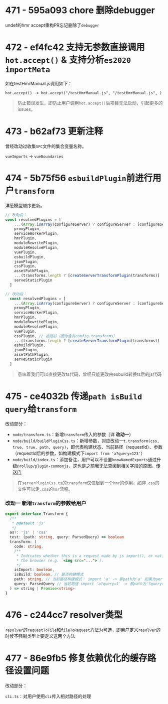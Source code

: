 # 471 - 595a093 chore 删除debugger

undef的hmr accept重构PR忘记删除了`debugger`



# 472 - ef4fc42 支持无参数直接调用`hot.accept()` & 支持分析`es2020 importMeta`

如在testHmrManual.js调用如下：

`hot.accept() -> hot.accept("/testHmrManual.js", "/testHmrManual.js", )`

> 防止错误发生，即防止用户调用`hot.accept()`后项目无法启动，引起更多的issues。



# 473 - b62af73 更新注释

曾经改动过收集`SFC`文件的集合变量名称。

`vueImports` -> `vueBoundaries`



# 474 - 5b75f56 `esbuildPlugin`前进行用户`transform`

洋葱模型顺序更新。

```typescript
// 改动前：
const resolvedPlugins = [
    ...(Array.isArray(configureServer) ? configureServer : [configureServer]),
    proxyPlugin,
    serviceWorkerPlugin,
    hmrPlugin,
    moduleRewritePlugin,
    moduleResolvePlugin,
    vuePlugin,
    esbuildPlugin,
    jsonPlugin,
    cssPlugin,
    assetPathPlugin,
    ...(transforms.length ? [createServerTransformPlugin(transforms)] : []),
    serveStaticPlugin
  ]

// 改动后：
  const resolvedPlugins = [
    ...(Array.isArray(configureServer) ? configureServer : [configureServer]),
    proxyPlugin,
    serviceWorkerPlugin,
    hmrPlugin,
    moduleRewritePlugin,
    moduleResolvePlugin,
    vuePlugin,
    cssPlugin, // 被提前（因为含有config.transforms）
    ...(transforms.length ? [createServerTransformPlugin(transforms)] : []), // 被提前
    esbuildPlugin,
    jsonPlugin,
    assetPathPlugin,
    serveStaticPlugin
  ]
```

> 意味着我们可以直接更改ts代码，曾经只能更改由esbuild转换ts后的js代码



# 475 - ce4032b 传递`path isBuild query`给`transform`

改动部分：

- `node/transform.ts`：新增`transform`传入的参数（详 **改动一**）
- `node/build/buildPluginCss.ts`：新增参数，对应改动一`t.transform(css, true, true, path, query)`，即代表构建状态、当前路径（requestId）、参数（requestId后的参数，如构建模式下`import from 'a?query=123'`）
- `node/build/index.ts`：添加备注，用户可以不设置`knowNamedExports`通过升级`@rollup/plugin-commonjs`，这也是之前我无法查阅到相关字段的原因。[传送门](https://github.com/Kingbultsea/vite-analysis/blob/8b8276edfe2c70f04a663de96b73bf202ef41546/431-440/431-440.md#%E5%86%8D%E8%AF%A6%E7%BB%86%E8%B0%88%E8%B0%88%E9%9C%80%E8%A6%81%E6%98%8E%E7%A1%AE%E8%A1%A8%E7%A4%BA%E5%AF%BC%E5%87%BA%E5%91%BD%E5%90%8D%E7%9A%84%E4%BE%8B%E5%AD%90)

> 在`serverPluginCss.ts`的`transform`仅仅起到一个`hmr`的作用，如非`.css`的文件可以走`.css`的`hmr`流程。

### 改动一 新增`transform`的参数给用户

```typescript
export interface Transform {
  /**
   * @default 'js'
   */
  as?: 'js' | 'css'
  test: (path: string, query: ParsedQuery) => boolean
  transform: (
    code: string,
    /**
     * Indicates whether this is a request made by js import(), or natively by
     * the browser (e.g. `<img src="...">`).
     */
    isImport: boolean,
    isBuild: boolean, // 是否构建模式
    path: string, // 当前路径构建模式： import 'a' -> 那path为'a' 如果为serve模式 则为publicPath,那path为'@modules/a'
    query: ParsedQuery // 当前路径 import 'a?query=1' -> 那path为'?query=1'
  ) => string | Promise<string>
}
```



# 476 - c244cc7 resolver类型

`resolver`的`requestToFile`和`fileToRequest`方法为可选，即用户定义`resolver`的时候不强制类型上要定义这两个方法



# 477 - 86e9fb5 修复依赖优化的缓存路径设置问题

改动部分：

`cli.ts`：对用户使用`cli`传入相对路径的处理
